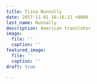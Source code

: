 ```yaml
---
title: Tiina Nunnally
date: 2017-11-01 16:16:21 +0000
last_name: Nunnally
description: American translator
image:
  file: ''
  caption: ''
featured_image:
  file: ''
  caption: ''
draft: true

---
```

